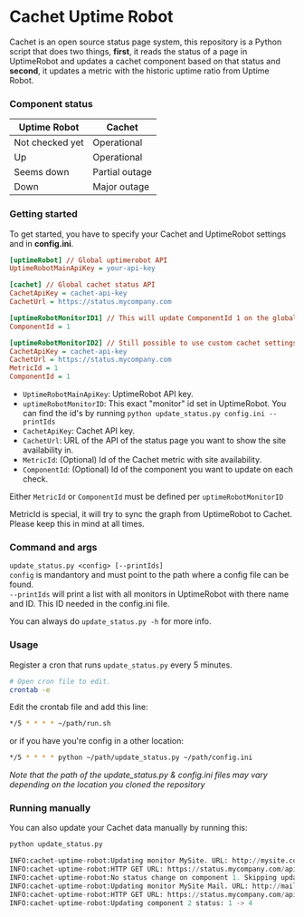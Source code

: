 # Cachet Uptime Robot

Cachet is an open source status page system, this repository is a Python script that does two things, **first**, it reads the status of a page in UptimeRobot and updates a cachet component based on that status and **second**, it updates a metric with the historic uptime ratio from Uptime Robot.

### Component status

| Uptime Robot | Cachet |
| --- | --- |
| Not checked yet | Operational |
| Up | Operational |
| Seems down | Partial outage |
| Down | Major outage |

### Getting started 

To get started, you have to specify your Cachet and UptimeRobot settings and in **config.ini**.
```ini
[uptimeRobot] // Global uptimerobot API
UptimeRobotMainApiKey = your-api-key

[cachet] // Global cachet status API
CachetApiKey = cachet-api-key
CachetUrl = https://status.mycompany.com

[uptimeRobotMonitorID1] // This will update ComponentId 1 on the global Cachet
ComponentId = 1

[uptimeRobotMonitorID2] // Still possible to use custom cachet settings 
CachetApiKey = cachet-api-key
CachetUrl = https://status.mycompany.com
MetricId = 1
ComponentId = 1
```

* `UptimeRobotMainApiKey`: UptimeRobot API key.
* `uptimeRobotMonitorID`: This exact "monitor" id set in UptimeRobot. You can find the id's by running `python update_status.py config.ini --printIds`
* `CachetApiKey`:  Cachet API key.
* `CachetUrl`: URL of the API of the status page you want to show the site availability in.
* `MetricId`: (Optional) Id of the Cachet metric with site availability.
* `ComponentId`: (Optional) Id of the component you want to update on each check.

Either `MetricId` or `ComponentId` must be defined per `uptimeRobotMonitorID`

MetricId is special, it will try to sync the graph from UptimeRobot to Cachet. Please keep this in mind at all times.

### Command and args
`update_status.py <config> [--printIds]`  
`config` is mandantory and must point to the path where a config file can be found.  
`--printIds` will print a list with all monitors in UptimeRobot with there name and ID. This ID needed in the config.ini file.

You can always do `update_status.py -h` for more info.

### Usage
Register a cron that runs `update_status.py` every 5 minutes.
```bash
# Open cron file to edit.
crontab -e
```

Edit the crontab file and add this line:
```bash
*/5 * * * * ~/path/run.sh
```

or if you have you're config in a other location:
```bash
*/5 * * * * python ~/path/update_status.py ~/path/config.ini
```

_Note that the path of the update_status.py & config.ini files may vary depending on the location you cloned the repository_

### Running manually

You can also update your Cachet data manually by running this:

```python
python update_status.py

INFO:cachet-uptime-robot:Updating monitor MySite. URL: http://mysite.co. ID: 12345678
INFO:cachet-uptime-robot:HTTP GET URL: https://status.mycompany.com/api/v1/components/1
INFO:cachet-uptime-robot:No status change on component 1. Skipping update.
INFO:cachet-uptime-robot:Updating monitor MySite Mail. URL: http://mail.mysite.co. ID: 12345687
INFO:cachet-uptime-robot:HTTP GET URL: https://status.mycompany.com/api/v1/components/2
INFO:cachet-uptime-robot:Updating component 2 status: 1 -> 4
```
